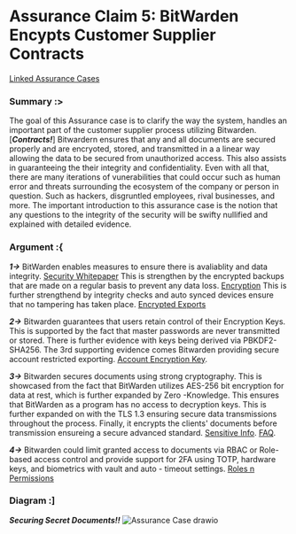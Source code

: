# Assurance Claim 5: BitWarden Encypts Customer Supplier Contracts
[Linked Assurance Cases](https://github.com/PatrickBN/CYBR8420_Team5/blob/main/Assurance%20Cases.md)

### Summary :>

The goal of this Assurance case is to clarify the way the system, handles an important part of the customer supplier process utilizing Bitwarden. [***Contracts!***] Bitwardern ensures that any and all documents are secured properly and are encryoted, stored, and transmitted in a a linear way allowing the data to be secured from unauthorized access. This also assists in guaranteeing the their integrity and confidentiality. Even with all that, there are many iterations of vunerabilities that could occur such as human error and threats surrounding the ecosystem of the company or person in question. Such as hackers, disgruntled employees, rival businesses, and more. The important introduction to this assurance case is the notion that any questions to the integrity of the security will be swifty nullified and explained with detailed evidence.  

### Argument :{

***1->*** BitWarden enables measures to ensure there is avaliablity and data integrity. [Security Whitepaper](https://bitwarden.com/help/bitwarden-security-white-paper/) This is strengthen by the encrypted backups that are made on a regular basis to prevent any data loss. [Encryption](https://bitwarden.com/help/what-encryption-is-used/#:~:text=Bitwarden%20uses%20AES-CBC%20256-bit%20encryption%20for%20your%20vault,anything%20is%20sent%20to%20cloud%20servers%20for%20storage.) This is further strengthend by integrity checks and auto synced devices ensure that no tampering has taken place. [Encrypted Exports](https://bitwarden.com/help/encrypted-export/#:~:text=Bitwarden%20provides%20two%20encrypted%20export%20types%3A%201%20Account,protected%20with%20a%20password%20of%20your%20choosing.%20)

***2->*** Bitwarden guarantees that users retain control of their Encryption Keys. This is supported by the fact that master passwords are never transmitted or stored. There is further evidence with keys being derived via PBKDF2-SHA256. The 3rd supporting evidence comes Bitwarden providing secure account restricted exporting.  [Account Encryption Key](https://bitwarden.com/help/account-encryption-key/).

***3->*** Bitwarden secures documents using strong cryptography. This is showcased from the fact that BitWarden utilizes AES-256 bit encryption for data at rest, which is further expanded by Zero -Knowledge. This ensures that BitWarden as a program has no access to decryption keys. This is further expanded on with the TLS 1.3 ensuring secure data transmissions throughout the process. Finally, it encrypts the clients' documents before transmission ensureing a secure advanced standard. [Sensitive Info](https://bitwarden.com/blog/how-to-share-files-and-sensitive-information-securely/). [FAQ](https://bitwarden.com/help/security-faqs/).

***4->*** Bitwarden could limit granted access to documents via RBAC or Role-based access control and provide support for 2FA using TOTP, hardware keys, and biometrics with vault and auto - timeout settings. [Roles n Permissions](https://bitwarden.com/help/user-types-access-control/)

### Diagram :]
***Securing Secret Documents!!*** ![Assurance Case drawio](https://github.com/user-attachments/assets/5235aad6-3beb-4303-a5c7-d54eddc7f4cc)
